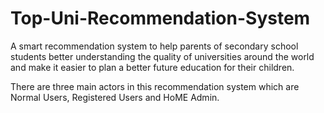 # Top-Uni-Recommendation-System
A smart recommendation system to help parents of secondary school students better understanding the quality of universities around the world and make it easier to plan a better future education for their children.

There are three main actors in this recommendation system which are Normal Users, Registered Users and HoME Admin.
